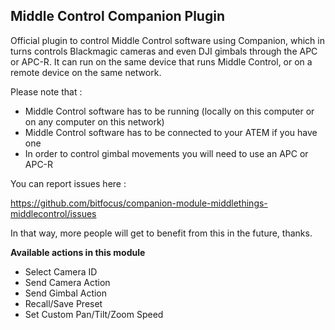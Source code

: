 ## Middle Control Companion Plugin

Official plugin to control Middle Control software using Companion, which in turns controls Blackmagic cameras and even DJI gimbals through the APC or APC-R. It can run on the same device that runs Middle Control, or on a remote device on the same network.


Please note that :

- Middle Control software has to be running (locally on this computer or on any computer on this network) </li>
- Middle Control software has to be connected to your ATEM if you have one</li>
- In order to control gimbal movements you will need to use an APC or APC-R</li>

You can report issues here :

https://github.com/bitfocus/companion-module-middlethings-middlecontrol/issues

In that way, more people will get to benefit from this in the future, thanks.

**Available actions in this module**

- Select Camera ID
- Send Camera Action
- Send Gimbal Action
- Recall/Save Preset
- Set Custom Pan/Tilt/Zoom Speed
